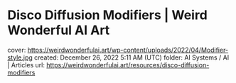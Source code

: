 # Disco Diffusion Modifiers | Weird Wonderful AI Art

cover: https://weirdwonderfulai.art/wp-content/uploads/2022/04/Modifier-style.jpg
created: December 26, 2022 5:11 AM (UTC)
folder: AI Systems / AI | Articles
url: https://weirdwonderfulai.art/resources/disco-diffusion-modifiers